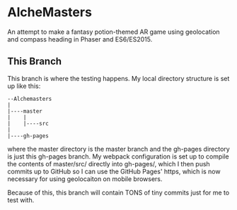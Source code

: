 # AlcheMasters

An attempt to make a fantasy potion-themed AR game using geolocation and compass heading in Phaser and ES6/ES2015.

## This Branch

This branch is where the testing happens. My local directory structure is set up like this:

```
--Alchemasters
|
|----master
|    |
|    |----src
|
|----gh-pages
```

where the master directory is the master branch and the gh-pages directory is just this gh-pages branch.
My webpack configuration is set up to compile the contents of master/src/ directly into gh-pages/, which I then
push commits up to GitHub so I can use the GitHub Pages' https, which is now necessary for using geolocaiton on
mobile browsers.

Because of this, this branch will contain TONS of tiny commits just for me to test with.
